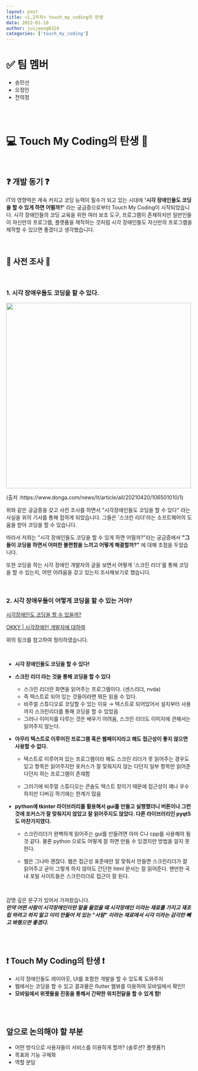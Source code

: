 ```yaml
---
layout: post
title: <1,2주차> touch_my_coding의 탄생
data: 2022-01-10
author: juijeong8324
categories: ['touch_my_coding']
---
```

# ✅ 팀 멤버        
- 송민선
- 오정인
- 전의정 

<br>
<br>

# 💻 Touch My Coding의 탄생 📱              
<br>

## ❓ 개발 동기 ❓   
IT의 영향력은 계속 커지고 코딩 능력이 필수가 되고 있는 시대에 **'시각 장애인들도 코딩을 할 수 있게 하면 어떨까?'** 라는 궁금증으로부터 Touch My Coding이 시작되었습니다. 시각 장애인들의 코딩 교육을 위한 여러 보조 도구, 프로그램이 존재하지만 일반인들이 자신만의 프로그램, 플랫폼을 제작하는 것처럼 시각 장애인들도 자신만의 프로그램을 제작할 수 있으면 좋겠다고 생각했습니다. 

<br>

## 📃 사전 조사 📃

<br>

### 1. 시각 장애우들도 코딩을 할 수 있다.
<p>      
<img src="https://user-images.githubusercontent.com/63052097/148985637-65d946bf-0e78-41c0-b43c-c7848c07bc6b.png" width=500 />
</p>        
(출처 :https://www.donga.com/news/It/article/all/20210420/106501010/1)              

위와 같은 궁금증을 갖고 사전 조사를 하면서 "시각장애인들도 코딩을 할 수 있다" 라는 사실을 위의 기사를 통해 접하게 되었습니다. 그들은 '스크린 리더'라는 소프트웨어의 도움을 받아 코딩을 할 수 있습니다.         

따라서 저희는 "시각 장애인들도 코딩을 할 수 있게 하면 어떨까?"라는 궁금증에서 **"그들이 코딩을 하면서 어떠한 불편함을 느끼고 어떻게 해결할까?"** 에 대해 초점을 두었습니다. 

또한 코딩을 하는 시각 장애인 개발자의 글을 보면서 어떻게 '스크린 리더'를 통해 코딩을 할 수 있는지, 어떤 어려움을 갖고 있는지 조사해보기로 했습니다. 

<br>

### 2. 시각 장애우들이 어떻게 코딩을 할 수 있는 거야?       

[시각장애인도 코딩을 할 수 있을까?](https://velog.io/@hdh1126/%EC%8B%9C%EA%B0%81%EC%9E%A5%EC%95%A0%EC%9D%B8%EB%8F%84-%EC%BD%94%EB%94%A9%EC%9D%84-%ED%95%A0-%EC%88%98-%EC%9E%88%EC%9D%84%EA%B9%8C)                     

[OKKY | 시각장애인 개발자에 대하여](https://okky.kr/article/1052733?note=2513859) 

위의 링크를 참고하여 정리하였습니다.   

<br>

- **시각 장애인들도 코딩을 할 수 있다!**
- **스크린 리더 라는 것을 통해 코딩을 할 수 있다**

    - 스크린 리더란 화면을 읽어주는 프로그램이다. (센스리더, nvda)
    - 즉 텍스트로 되어 있는 것들이라면 뭐든 읽을 수 있다. 
    - 비주얼 스튜디오로 코딩할 수 있는 이유 → 텍스트로 되어있어서 설치부터 사용까지 스크린리더를 통해 코딩을 할 수 있었음
    - 그러나 이미지를 다루는 것은 배우기 어려움, 스크린 리더도 이미지에 관해서는 읽어주지 않는다. 

- **아무리 텍스트로 이루어진 프로그램 혹은 웹페이지라고 해도 접근성이 좋지 않으면 사용할 수 없다.**

    - 텍스트로 이루어져 있는 프로그램이라 해도 스크린 리더가 못 읽어주는 경우도 있고 항목은 읽어주지만 포커스가 잘 맞춰지지 않는 다던지 일부 항목만 읽어준다던지 하는 프로그램이 존재함

   - 그러기에 비주얼 스튜디오는 콘솔도 텍스트 창이기 때문에 접근성이 꽤나 우수하지만 디버깅 하기에는 한계가 많음

- **python에 tkinter 라이브러리를 활용해서 gui를 만들고 실행했더니 버튼이나 그런 것에 포커스가 잘 맞춰지지 않았고 잘 읽어주지도 않았다. 다른 라이브러리인 pyqt5도 마찬가지였다.**

   -  스크린리더가 완벽하게 읽어주는 gui를 만들려면 아마 C나 cpp를 사용해야 될 것 같다. 물론 python 으로도 어떻게 잘 하면 만들 수 있겠지만 방법을 알지 못 한다.

   -  웹은 그나마 괜찮다. 웹은 접근성 표준에만 잘 맞춰서 만들면 스크린리더가 잘 읽어주고 굳이 그렇게 하지 않아도 간단한 html 문서는 잘 읽어준다. 왠만한 국내 포털 사이트들은 스크린리더로 접근이 잘 된다.

<br>

감명 깊은 문구가 있어서 가져왔습니다.           
***만약 어떤 사람이 시각장애인이란 말을 들었을 때 시각장애인 이라는 재료를 가지고 재조립 하려고 하지 말고 이미 만들어 저 있는 "사람" 이라는 재료에서 시각 이라는 감각만 빼고 봐줬으면 좋겠다.***        

<br>
<br>

## ❗ Touch My Coding의 탄생 ❗
- 시각 장애인들도 레이아웃, UI를 포함한 개발을 할 수 있도록 도와주자 
- 웹에서는 코딩을 할 수 있고 결과물은 flutter 웹뷰를 이용하여 모바일에서 확인!!
- **모바일에서 위젯들을 진동을 통해서 간략한 위치전달을 할 수 있게 함!**


<br>
<br>

## 앞으로 논의해야 할 부분

- 어떤 방식으로 사용자들이 서비스를 이용하게 할까? (솔루션? 플랫폼?)
- 목표와 기능 구체화
- 역할 분담 
 
